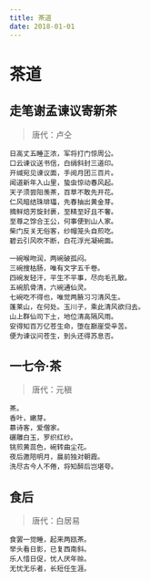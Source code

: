 ```yaml
---
title: 茶道
date: 2018-01-01
---
```


# 茶道

## 走笔谢孟谏议寄新茶
> 唐代：卢仝
```text
日高丈五睡正浓，军将打门惊周公。
口云谏议送书信，白绢斜封三道印。
开缄宛见谏议面，手阅月团三百片。
闻道新年入山里，蛰虫惊动春风起。
天子须尝阳羡茶，百草不敢先开花。
仁风暗结珠琲瓃，先春抽出黄金芽。
摘鲜焙芳旋封裹，至精至好且不奢。
至尊之馀合王公，何事便到山人家。
柴门反关无俗客，纱帽笼头自煎吃。
碧云引风吹不断，白花浮光凝碗面。

一碗喉吻润，两碗破孤闷。
三碗搜枯肠，唯有文字五千卷。
四碗发轻汗，平生不平事，尽向毛孔散。
五碗肌骨清，六碗通仙灵。
七碗吃不得也，唯觉两腋习习清风生。
蓬莱山，在何处。玉川子，乘此清风欲归去。
山上群仙司下土，地位清高隔风雨。
安得知百万亿苍生命，堕在巅崖受辛苦。
便为谏议问苍生，到头还得苏息否。
```

## 一七令·茶
> 唐代：元稹
```text
茶。
香叶，嫩芽。
慕诗客，爱僧家。
碾雕白玉，罗织红纱。
铫煎黄蕊色，碗转曲尘花。
夜后邀陪明月，晨前独对朝霞。
洗尽古今人不倦，将知醉后岂堪夸。
```

## 食后
> 唐代：白居易
```text
食罢一觉睡，起来两瓯茶。
举头看日影，已复西南斜。
乐人惜日促，忧人厌年赊。
无忧无乐者，长短任生涯。
```